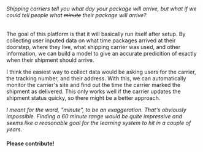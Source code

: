 ###### Shipping carriers tell you what day your package will arrive, but what if we could tell people what ~~minute~~ their package will arrive?

The goal of this platform is that it will basically run itself after setup. By collecting user inputed data on what time packages arrived at their doorstep, where they live, what shipping carrier was used, and other information, we can build a model to give an accurate predicition of exactly when their shipment should arrive.

I think the easiest way to collect data would be asking users for the carrier, the tracking number, and their address. With this, we can automatically monitor the carrier's site and find out the time the carrier marked the shipment as delivered. This only works well if the carrier updates the shipment status quicky, so there might be a better approach.

_I meant for the word, "minute", to be an exaggeration. That's obviously impossible. Finding a 60 minute range would be quite impressive and seems like a reasonable goal for the learning system to hit in a couple of years._

#### Please contribute!
